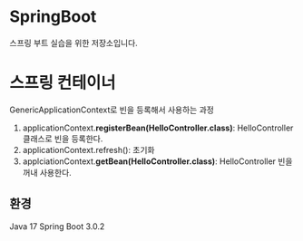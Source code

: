 # SpringBoot

스프링 부트 실습을 위한 저장소입니다.

# 스프링 컨테이너

GenericApplicationContext로 빈을 등록해서 사용하는 과정
1. applicationContext.**registerBean(HelloController.class)**: HelloController 클래스로 빈을 등록한다.
2. applicationContext.refresh(): 초기화
3. applciationContext.**getBean(HelloController.class)**: HelloController 빈을 꺼내 사용한다.

## 환경

Java 17
Spring Boot 3.0.2

